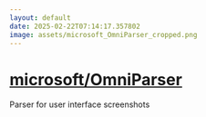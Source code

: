 ```yaml
---
layout: default
date: 2025-02-22T07:14:17.357802
image: assets/microsoft_OmniParser_cropped.png
---
```


# [microsoft/OmniParser](https://github.com/microsoft/OmniParser)

Parser for user interface screenshots
